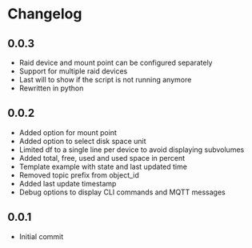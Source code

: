 # Changelog

## 0.0.3

 - Raid device and mount point can be configured separately
 - Support for multiple raid devices
 - Last will to show if the script is not running anymore
 - Rewritten in python

## 0.0.2

 - Added option for mount point
 - Added option to select disk space unit
 - Limited df to a single line per device to avoid displaying subvolumes
 - Added total, free, used and used space in percent
 - Template example with state and last updated time
 - Removed topic prefix from object_id
 - Added last update timestamp
 - Debug options to display CLI commands and MQTT messages

## 0.0.1

- Initial commit

